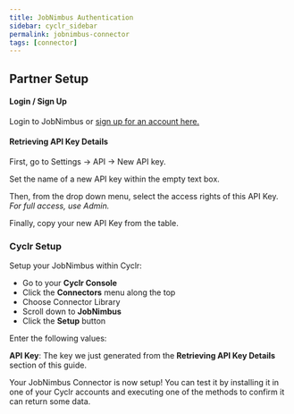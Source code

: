 ```yaml
---
title: JobNimbus Authentication
sidebar: cyclr_sidebar
permalink: jobnimbus-connector
tags: [connector]
---
```


## Partner Setup

#### Login / Sign Up

Login to JobNimbus or [sign up for an account here.](https://www.jobnimbus.com/trial-signup/)

#### Retrieving API Key Details

First, go to Settings -> API -> New API key.

Set the name of a new API key within the empty text box.

Then, from the drop down menu, select the access rights of this API Key.
_For full access, use Admin._

Finally, copy your new API Key from the table.

### Cyclr Setup

Setup your JobNimbus within Cyclr:

- Go to your **Cyclr Console**
- Click the **Connectors** menu along the top
- Choose Connector Library
- Scroll down to **JobNimbus**
- Click the **Setup** button

Enter the following values:

**API Key**: The key we just generated from the **Retrieving API Key Details** section of this guide.

Your JobNimbus Connector is now setup! You can test it by installing it in one of your Cyclr accounts and executing one of the methods to confirm it can return some data.
